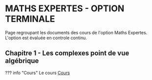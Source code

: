 # MATHS EXPERTES - OPTION TERMINALE

Page regroupant les documents des cours de l'option Maths Expertes. <br>
L'option est évaluée en controle continu.

## Chapitre 1 - Les complexes point de vue algébrique

??? info "Cours" 
    Le cours [Cours](./docs/MEXP/Chap1/Cours-Chap1.pdf)
